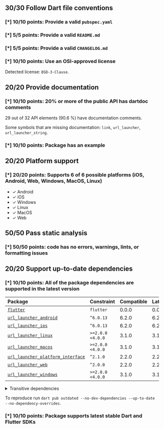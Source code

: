 ## 30/30 Follow Dart file conventions

### [*] 10/10 points: Provide a valid `pubspec.yaml`


### [*] 5/5 points: Provide a valid `README.md`


### [*] 5/5 points: Provide a valid `CHANGELOG.md`


### [*] 10/10 points: Use an OSI-approved license

Detected license: `BSD-3-Clause`.

## 20/20 Provide documentation

### [*] 10/10 points: 20% or more of the public API has dartdoc comments

29 out of 32 API elements (90.6 %) have documentation comments.

Some symbols that are missing documentation: `link`, `url_launcher`, `url_launcher_string`.

### [*] 10/10 points: Package has an example


## 20/20 Platform support

### [*] 20/20 points: Supports 6 of 6 possible platforms (**iOS**, **Android**, **Web**, **Windows**, **MacOS**, **Linux**)

* ✓ Android
* ✓ iOS
* ✓ Windows
* ✓ Linux
* ✓ MacOS
* ✓ Web

## 50/50 Pass static analysis

### [*] 50/50 points: code has no errors, warnings, lints, or formatting issues


## 20/20 Support up-to-date dependencies

### [*] 10/10 points: All of the package dependencies are supported in the latest version

|Package|Constraint|Compatible|Latest|
|:-|:-|:-|:-|
|[`flutter`]|`flutter`|0.0.0|0.0.0|
|[`url_launcher_android`]|`^6.0.13`|6.2.0|6.2.0|
|[`url_launcher_ios`]|`^6.0.13`|6.2.0|6.2.0|
|[`url_launcher_linux`]|`>=2.0.0 <4.0.0`|3.1.0|3.1.0|
|[`url_launcher_macos`]|`>=2.0.0 <4.0.0`|3.1.0|3.1.0|
|[`url_launcher_platform_interface`]|`^2.1.0`|2.2.0|2.2.0|
|[`url_launcher_web`]|`^2.0.0`|2.2.0|2.2.0|
|[`url_launcher_windows`]|`>=2.0.0 <4.0.0`|3.1.0|3.1.0|

<details><summary>Transitive dependencies</summary>

|Package|Constraint|Compatible|Latest|
|:-|:-|:-|:-|
|[`characters`]|-|1.3.0|1.3.0|
|[`collection`]|-|1.18.0|1.18.0|
|[`flutter_web_plugins`]|-|0.0.0|0.0.0|
|[`material_color_utilities`]|-|0.5.0|0.8.0|
|[`meta`]|-|1.10.0|1.11.0|
|[`plugin_platform_interface`]|-|2.1.6|2.1.6|
|[`sky_engine`]|-|0.0.99|0.0.99|
|[`vector_math`]|-|2.1.4|2.1.4|
|[`web`]|-|0.3.0|0.3.0|
</details>

To reproduce run `dart pub outdated --no-dev-dependencies --up-to-date --no-dependency-overrides`.

[`flutter`]: https://pub.dev/packages/flutter
[`url_launcher_android`]: https://pub.dev/packages/url_launcher_android
[`url_launcher_ios`]: https://pub.dev/packages/url_launcher_ios
[`url_launcher_linux`]: https://pub.dev/packages/url_launcher_linux
[`url_launcher_macos`]: https://pub.dev/packages/url_launcher_macos
[`url_launcher_platform_interface`]: https://pub.dev/packages/url_launcher_platform_interface
[`url_launcher_web`]: https://pub.dev/packages/url_launcher_web
[`url_launcher_windows`]: https://pub.dev/packages/url_launcher_windows
[`characters`]: https://pub.dev/packages/characters
[`collection`]: https://pub.dev/packages/collection
[`flutter_web_plugins`]: https://pub.dev/packages/flutter_web_plugins
[`material_color_utilities`]: https://pub.dev/packages/material_color_utilities
[`meta`]: https://pub.dev/packages/meta
[`plugin_platform_interface`]: https://pub.dev/packages/plugin_platform_interface
[`sky_engine`]: https://pub.dev/packages/sky_engine
[`vector_math`]: https://pub.dev/packages/vector_math
[`web`]: https://pub.dev/packages/web


### [*] 10/10 points: Package supports latest stable Dart and Flutter SDKs
